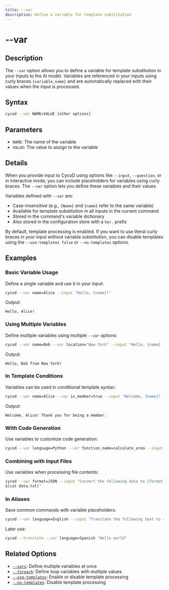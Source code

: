 ```yaml
---
title: --var
description: Define a variable for template substitution
---
```


# --var

## Description

The `--var` option allows you to define a variable for template substitution in your inputs to the AI model. Variables are referenced in your inputs using curly braces `{variable_name}` and are automatically replaced with their values when the input is processed.

## Syntax

```bash
cycod --var NAME=VALUE [other options]
```

## Parameters

- `NAME`: The name of the variable
- `VALUE`: The value to assign to the variable

## Details

When you provide input to CycoD using options like `--input`, `--question`, or in interactive mode, you can include placeholders for variables using curly braces. The `--var` option lets you define these variables and their values.

Variables defined with `--var` are:

- Case-insensitive (e.g., `{Name}` and `{name}` refer to the same variable)
- Available for template substitution in all inputs in the current command
- Stored in the command's variable dictionary
- Also stored in the configuration store with a `Var.` prefix

By default, template processing is enabled. If you want to use literal curly braces in your input without variable substitution, you can disable templates using the `--use-templates false` or `--no-templates` options.

## Examples

### Basic Variable Usage

Define a single variable and use it in your input:

```bash
cycod --var name=Alice --input "Hello, {name}!"
```

Output:
```
Hello, Alice!
```

### Using Multiple Variables

Define multiple variables using multiple `--var` options:

```bash
cycod --var name=Bob --var location="New York" --input "Hello, {name} from {location}!"
```

Output:
```
Hello, Bob from New York!
```

### In Template Conditions

Variables can be used in conditional template syntax:

```bash
cycod --var name=Alice --var is_member=true --input "Welcome, {name}! {{if is_member}}Thank you for being a member.{{else}}Consider becoming a member!{{endif}}"
```

Output:
```
Welcome, Alice! Thank you for being a member.
```

### With Code Generation

Use variables to customize code generation:

```bash
cycod --var language=Python --var function_name=calculate_area --input "Write a {language} function called {function_name} that calculates the area of a circle given its radius."
```

### Combining with Input Files

Use variables when processing file contents:

```bash
cycod --var format=JSON --input "Convert the following data to {format}:
$(cat data.txt)"
```

### In Aliases

Save common commands with variable placeholders:

```bash
cycod --var language=English --input "Translate the following text to {language}:" --save-alias translate
```

Later use:

```bash
cycod --translate --var language=Spanish "Hello world"
```

## Related Options

- [`--vars`](vars.md): Define multiple variables at once
- [`--foreach`](foreach.md): Define loop variables with multiple values
- [`--use-templates`](use-templates.md): Enable or disable template processing
- [`--no-templates`](use-templates.md): Disable template processing